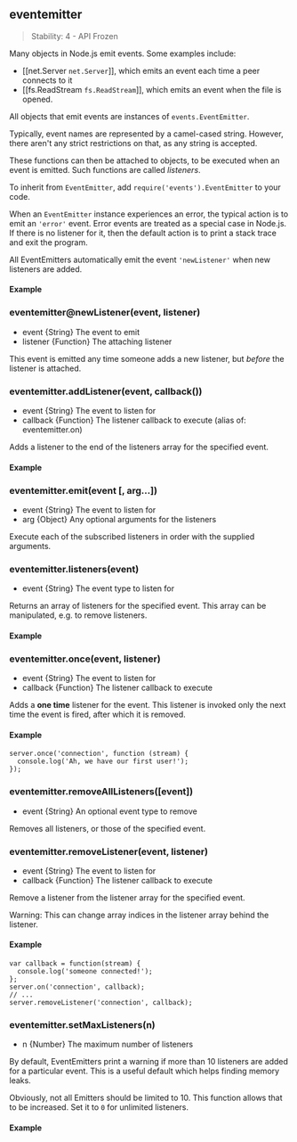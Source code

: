 ## eventemitter

> Stability: 4 - API Frozen

Many objects in Node.js emit events. Some examples include:

* [[net.Server `net.Server`]], which emits an event each time a peer connects to
it
* [[fs.ReadStream `fs.ReadStream`]], which emits an event when the file is
opened. 

All objects that emit events are instances of `events.EventEmitter`.

Typically, event names are represented by a camel-cased string. However, there
aren't any strict restrictions on that, as any string is accepted.

These functions can then be attached to objects, to be executed when an event is
emitted. Such functions are called _listeners_.

To inherit from `EventEmitter`, add `require('events').EventEmitter` to your
code.

When an `EventEmitter` instance experiences an error, the typical action is to
emit an `'error'` event. Error events are treated as a special case in Node.js.
If there is no listener for it, then the default action is to print a stack
trace and exit the program.

All EventEmitters automatically emit the event `'newListener'` when new
listeners are added.

#### Example

<script src='http://snippets.c9.io/github.com/c9/nodemanual.org-examples/nodejs_ref_guide/event_emitter/eventemitter.js?linestart=0&lineend=0&showlines=false' defer='defer'></script>
### eventemitter@newListener(event, listener)
- event {String}  The event to emit
- listener {Function}  The attaching listener

This event is emitted any time someone adds a new listener, but *before* the
listener is attached.

### eventemitter.addListener(event, callback())
- event {String}   The event to listen for
- callback {Function}   The listener callback to execute
(alias of: eventemitter.on)

Adds a listener to the end of the listeners array for the specified event.

#### Example

<script src='http://snippets.c9.io/github.com/c9/nodemanual.org-examples/nodejs_ref_guide/event_emitter/eventemitter.addlistener.js?linestart=0&lineend=0&showlines=fals e' defer='defer'></script>
### eventemitter.emit(event [, arg...])
- event {String}  The event to listen for
- arg {Object}   Any optional arguments for the listeners

Execute each of the subscribed listeners in order with the supplied arguments.

### eventemitter.listeners(event)
- event {String}  The event type to listen for

Returns an array of listeners for the specified event. This array can be
manipulated, e.g. to remove listeners.

#### Example

<script src='http://snippets.c9.io/github.com/c9/nodemanual.org-examples/nodejs_ref_guide/event_emitter/eventemitter.listeners.js?linestart=0&lineend=0&showlines=false' defer='defer'></script>    
### eventemitter.once(event, listener)
- event {String}   The event to listen for
- callback {Function}   The listener callback to execute

Adds a **one time** listener for the event. This listener is invoked only the
next time the event is fired, after which it is removed.

#### Example

    server.once('connection', function (stream) {
      console.log('Ah, we have our first user!');
    });

### eventemitter.removeAllListeners([event])
- event {String}  An optional event type to remove

Removes all listeners, or those of the specified event.

### eventemitter.removeListener(event, listener)
- event {String}   The event to listen for
- callback {Function}   The listener callback to execute

Remove a listener from the listener array for the specified event.

Warning: This can change array indices in the listener array behind the
listener.

#### Example

    var callback = function(stream) {
      console.log('someone connected!');
    };
    server.on('connection', callback);
    // ...
    server.removeListener('connection', callback);

### eventemitter.setMaxListeners(n)
- n {Number}  The maximum number of listeners

By default, EventEmitters print a warning if more than 10 listeners are added
for a particular event. This is a useful default which helps finding memory
leaks.

Obviously, not all Emitters should be limited to 10. This function allows that
to be increased. Set it to `0` for unlimited listeners.

#### Example

<script src='http://snippets.c9.io/github.com/c9/nodemanual.org-examples/nodejs_ref_guide/event_emitter/eventemitter.setMaxListeners.js?linestart=0&lineend=0&showlines= false' defer='defer'></script>